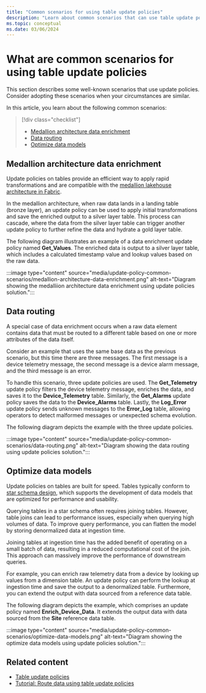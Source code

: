 ```yaml
---
title: "Common scenarios for using table update policies"
description: "Learn about common scenarios that can use table update policies to perform complex transformations and save the results to destination tables."
ms.topic: conceptual
ms.date: 03/06/2024
---
```

# What are common scenarios for using table update policies

This section describes some well-known scenarios that use update policies. Consider adopting these scenarios when your circumstances are similar.

In this article, you learn about the following common scenarios:

> [!div class="checklist"]
>
> * [Medallion architecture data enrichment](#medallion-architecture-data-enrichment)
> * [Data routing](#data-routing)
> * [Optimize data models](#optimize-data-models)

## Medallion architecture data enrichment

Update policies on tables provide an efficient way to apply rapid transformations and are compatible with the [medallion lakehouse architecture in Fabric](/fabric/onelake/onelake-medallion-lakehouse-architecture).

In the medallion architecture, when raw data lands in a landing table (bronze layer), an update policy can be used to apply initial transformations and save the enriched output to a silver layer table. This process can cascade, where the data from the silver layer table can trigger another update policy to further refine the data and hydrate a gold layer table.

The following diagram illustrates an example of a data enrichment update policy named **Get_Values**. The enriched data is output to a silver layer table, which includes a calculated timestamp value and lookup values based on the raw data.

:::image type="content" source="media/update-policy-common-scenarios/medallion-architecture-data-enrichment.png" alt-text="Diagram showing the medalliion architecture data enrichment  using update policies solution.":::

## Data routing

A special case of data enrichment occurs when a raw data element contains data that must be routed to a different table based on one or more attributes of the data itself.

Consider an example that uses the same base data as the previous scenario, but this time there are three messages. The first message is a device telemetry message, the second message is a device alarm message, and the third message is an error.

To handle this scenario, three update policies are used. The **Get_Telemetry** update policy filters the device telemetry message, enriches the data, and saves it to the **Device_Telemetry** table. Similarly, the **Get_Alarms** update policy saves the data to the **Device_Alarms** table. Lastly, the **Log_Error** update policy sends unknown messages to the **Error_Log** table, allowing operators to detect malformed messages or unexpected schema evolution.

The following diagram depicts the example with the three update policies.

:::image type="content" source="media/update-policy-common-scenarios/data-routing.png" alt-text="Diagram showing the data routing  using update policies solution.":::

## Optimize data models

Update policies on tables are built for speed. Tables typically conform to [star schema design](/power-bi/guidance/star-schema), which supports the development of data models that are optimized for performance and usability.

Querying tables in a star schema often requires joining tables. However, table joins can lead to performance issues, especially when querying high volumes of data. To improve query performance, you can flatten the model by storing denormalized data at ingestion time.

Joining tables at ingestion time has the added benefit of operating on a small batch of data, resulting in a reduced computational cost of the join. This approach can massively improve the performance of downstream queries.

For example, you can enrich raw telemetry data from a device by looking up values from a dimension table. An update policy can perform the lookup at ingestion time and save the output to a denormalized table. Furthermore, you can extend the output with data sourced from a reference data table.

The following diagram depicts the example, which comprises an update policy named **Enrich_Device_Data**. It extends the output data with data sourced from the **Site** reference data table.

:::image type="content" source="media/update-policy-common-scenarios/optimize-data-models.png" alt-text="Diagram showing the optimize data models using update policies solution.":::

## Related content

* [Table update policies](update-policy.md)
* [Tutorial: Route data using table update policies](update-policy-tutorial.md)
